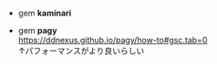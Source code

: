 * gem **kaminari**

* gem **pagy**  
  https://ddnexus.github.io/pagy/how-to#gsc.tab=0  
  ↑パフォーマンスがより良いらしい
